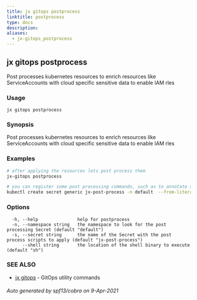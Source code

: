 ```yaml
---
title: jx gitops postprocess
linktitle: postprocess
type: docs
description: 
aliases:
  - jx-gitops_postprocess
---
```


## jx gitops postprocess

Post processes kubernetes resources to enrich resources like ServiceAccounts with cloud specific sensitive data to enable IAM rles

### Usage

```
jx gitops postprocess
```

### Synopsis

Post processes kubernetes resources to enrich resources like ServiceAccounts with cloud specific sensitive data to enable IAM rles

### Examples

  ```bash
  # after applying the resources lets post process them
  jx-gitops postprocess
  
  # you can register some post processing commands, such as to annotate a ServiceAccount via:
  kubectl create secret generic jx-post-process -n default  --from-literal=commands="kubectl annotate sa tekton-bot hello=world"%!(EXTRA string=jx-gitops)

  ```
### Options

```
  -h, --help               help for postprocess
  -n, --namespace string   the namespace to look for the post processing Secret (default "default")
  -s, --secret string      the name of the Secret with the post process scripts to apply (default "jx-post-process")
      --shell string       the location of the shell binary to execute (default "sh")
```

### SEE ALSO

* [jx gitops](..)	 - GitOps utility commands

###### Auto generated by spf13/cobra on 9-Apr-2021
